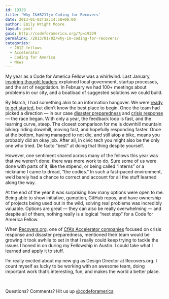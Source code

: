 ```yaml
---
id: 19329
title: 'Why I&#8217;m Coding for Recovers'
date: 2013-01-02T18:14:58+00:00
author: Emily Wright Moore
layout: post
guid: http://codeforamerica.org/?p=19329
permalink: /2013/01/02/why-im-coding-for-recovers/
categories:
  - 2012 fellows
  - Accelerator
  - Coding for America
  - News
---
```

My year as a Code for America Fellow was a whirlwind. Last January, <a href="http://codeforamerica.org/2012/01/11/beta-interventions-in-city-government/" target="_blank">inspiring thought leaders</a> explained local government, startup processes, and the art of negotiation. In February we had 100+ meetings about problems in our city, and a boatload of suggested solutions we could build.

By March, I had something akin to an information hangover. We were <a href="http://codeforamerica.org/2012/04/26/this-is-just-the-beginning/" target="_blank">ready to get started</a>, but didn’t know the best place to begin. Once the team had picked a direction — in our case <a href="http://codeforamerica.org/?cfa_project=prepared-ly" target="_blank">disaster preparedness</a> and <a href="http://codeforamerica.org/2012/11/02/mapping-floods/" target="_blank">crisis response</a> — the race began. With only a year, the feedback loop is fast, and the learning curve, steep. The closest comparison for me is downhill mountain biking: riding downhill, moving fast, and hopefully responding faster. Once at the bottom, having managed to not die, and still atop a bike, means you probably did an okay job. After all, in civic tech you might also be the only one who tried. De facto “best” at doing that thing despite yourself.

However, one sentiment shared across many of the fellows this year was that we weren’t done: there was more work to do. Sure some of us were done with parts of it, like the stipend, or being called “interns” or a nickname I came to dread, “the codies.” In such a fast-paced environment, we&#8217;d barely had a chance to correct and account for all the stuff learned along the way.

At the end of the year it was surprising how many options were open to me. Being able to show initiative, gumption, GitHub repos, and have ownership of projects being used out in the wild, solving real problems was incredibly valuable. Options are great — they can also be really overwhelming — and despite all of them, nothing really is a logical “next step” for a Code for America Fellow.

When <a href="http://recovers.org" target="_blank">Recovers.org</a>, one of <a href="http://codeforamerica.org/2012/10/31/recovers-why-were-coding-for-america/" target="_blank">CfA&#8217;s Accelerator companies</a> focused on crisis response and disaster preparedness, mentioned their team would be growing it took awhile to set in that I really could keep trying to tackle the issues I honed in on during my Fellowship in Austin. I could take what I learned and apply it to stuff.

I’m really excited about my new gig as Design Director at Recovers.org. I count myself as lucky to be working with an awesome team, doing important work that’s interesting, fun, and makes the world a better place.

&nbsp;

Questions? Comments? Hit us up <a href="http://twitter.com/codeforamerica" target="_blank">@codeforamerica</a>